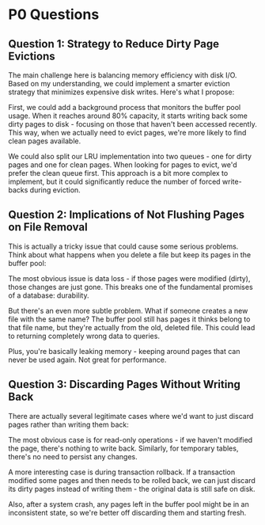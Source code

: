 # P0 Questions

## Question 1: Strategy to Reduce Dirty Page Evictions
The main challenge here is balancing memory efficiency with disk I/O. Based on my understanding, we could implement a smarter eviction strategy that minimizes expensive disk writes. Here's what I propose:

First, we could add a background process that monitors the buffer pool usage. When it reaches around 80% capacity, it starts writing back some dirty pages to disk - focusing on those that haven't been accessed recently. This way, when we actually need to evict pages, we're more likely to find clean pages available.

We could also split our LRU implementation into two queues - one for dirty pages and one for clean pages. When looking for pages to evict, we'd prefer the clean queue first. This approach is a bit more complex to implement, but it could significantly reduce the number of forced write-backs during eviction.

## Question 2: Implications of Not Flushing Pages on File Removal
This is actually a tricky issue that could cause some serious problems. Think about what happens when you delete a file but keep its pages in the buffer pool:

The most obvious issue is data loss - if those pages were modified (dirty), those changes are just gone. This breaks one of the fundamental promises of a database: durability.

But there's an even more subtle problem. What if someone creates a new file with the same name? The buffer pool still has pages it thinks belong to that file name, but they're actually from the old, deleted file. This could lead to returning completely wrong data to queries.

Plus, you're basically leaking memory - keeping around pages that can never be used again. Not great for performance.

## Question 3: Discarding Pages Without Writing Back
There are actually several legitimate cases where we'd want to just discard pages rather than writing them back:

The most obvious case is for read-only operations - if we haven't modified the page, there's nothing to write back. Similarly, for temporary tables, there's no need to persist any changes.

A more interesting case is during transaction rollback. If a transaction modified some pages and then needs to be rolled back, we can just discard its dirty pages instead of writing them - the original data is still safe on disk.

Also, after a system crash, any pages left in the buffer pool might be in an inconsistent state, so we're better off discarding them and starting fresh.